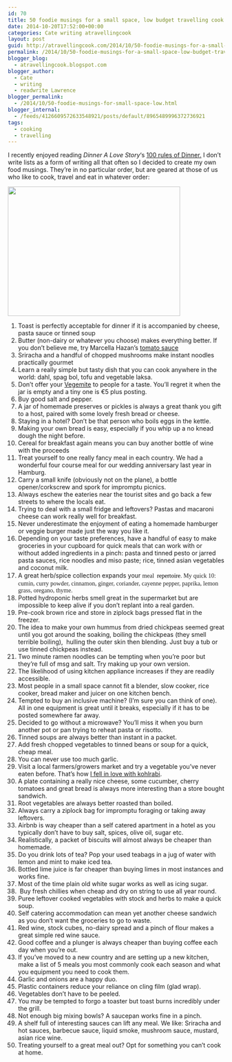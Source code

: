 ```yaml
---
id: 70
title: 50 foodie musings for a small space, low budget travelling cook
date: 2014-10-20T17:52:00+00:00
categories: Cate writing atravellingcook
layout: post
guid: http://atravellingcook.com/2014/10/50-foodie-musings-for-a-small-space-low-budget-travelling-cook.html
permalink: /2014/10/50-foodie-musings-for-a-small-space-low-budget-travelling-cook.html
blogger_blog:
  - atravellingcook.blogspot.com
blogger_author:
  - Cate
  - writing
  - readwrite Lawrence
blogger_permalink:
  - /2014/10/50-foodie-musings-for-small-space-low.html
blogger_internal:
  - /feeds/4126609572633548921/posts/default/8965489996372736921
tags:
  - cooking
  - travelling
---
```

I recently enjoyed reading _Dinner A Love Story_&#8216;s [100 rules of Dinner.](http://www.dinneralovestory.com/100-rules-of-dinner/) I don&#8217;t write lists as a form of writing all that often so I decided to create my own food musings. They&#8217;re in no particular order, but are geared at those of us who like to cook, travel and eat in whatever order:




  <a  href="http://4.bp.blogspot.com/-PZFZ82evG14/VEVB8evOdDI/AAAAAAAAJtI/giEcpLJCRpU/s1600/S1057753.jpg"><img src="http://4.bp.blogspot.com/-PZFZ82evG14/VEVB8evOdDI/AAAAAAAAJtI/giEcpLJCRpU/s1600/S1057753.jpg" alt="" width="400" height="300" border="0" /></a>


  1. Toast is perfectly acceptable for dinner if it is accompanied by cheese, pasta sauce or tinned soup
  2. Butter (non-dairy or whatever you choose) makes everything better. If you don&#8217;t believe me, try Marcella Hazan&#8217;s [tomato sauce](http://cooking.nytimes.com/recipes/1015178-marcella-hazans-tomato-sauce)
  3. Sriracha and a handful of chopped mushrooms make instant noodles practically gourmet
  4. Learn a really simple but tasty dish that you can cook anywhere in the world: dahl, spag bol, tofu and vegetable laksa.
  5. Don&#8217;t offer your [Vegemite](http://en.wikipedia.org/wiki/Vegemite) to people for a taste. You&#8217;ll regret it when the jar is empty and a tiny one is €5 plus posting.
  6. Buy good salt and pepper.
  7. A jar of homemade preserves or pickles is always a great thank you gift to a host, paired with some lovely fresh bread or cheese.
  8. Staying in a hotel? Don&#8217;t be that person who boils eggs in the kettle.
  9. Making your own bread is easy, especially if you whip up a no knead dough the night before.
 10. Cereal for breakfast again means you can buy another bottle of wine with the proceeds
 11. Treat yourself to one really fancy meal in each country. We had a wonderful four course meal for our wedding anniversary last year in Hamburg.
 12. Carry a small knife (obviously not on the plane), a bottle opener/corkscrew and spork for impromptu picnics.
 13. Always eschew the eateries near the tourist sites and go back a few streets to where the locals eat.
 14. Trying to deal with a small fridge and leftovers? Pastas and macaroni cheese can work really well for breakfast.
 15. Never underestimate the enjoyment of eating a homemade hamburger or veggie burger made just the way you like it.
 16. Depending on your taste preferences, have a handful of easy to make groceries in your cupboard for quick meals that can work with or without added ingredients in a pinch: pasta and tinned pesto or jarred pasta sauces, rice noodles and miso paste; rice, tinned asian vegetables and coconut milk.
 17. A great herb/spice collection expands your <span style="font-family: Georgia, Times New Roman, serif;">meal <span style="background-color: white; color: #222222; line-height: 21px;"> <a style="background-color: white; cursor: pointer; line-height: 21px; text-decoration: none;" href="https://www.google.de/search?es_sm=119&q=repertoire&spell=1&sa=X&ei=8zxFVLSwKozwaJnAgvgB&ved=0CBwQvwUoAA"><span style="color: black;">repertoire</a>. My quick 10: cumin, curry powder, cinnamon, ginger, coriander, cayenne pepper, paprika, lemon grass, oregano, thyme.
 18. Potted hydroponic herbs smell great in the supermarket but are impossible to keep alive if you don&#8217;t replant into a real garden.
 19. Pre-cook brown rice and store in ziplock bags pressed flat in the freezer.
 20. The idea to make your own hummus from dried chickpeas seemed great until you got around the soaking, boiling the chickpeas (they smell terrible boiling),  hulling the outer skin then blending. Just buy a tub or use tinned chickpeas instead.
 21. Two minute ramen noodles can be tempting when you&#8217;re poor but they&#8217;re full of msg and salt. Try making up your own version.
 22. The likelihood of using kitchen appliance increases if they are readily accessible.
 23. Most people in a small space cannot fit a blender, slow cooker, rice cooker, bread maker and juicer on one kitchen bench.
 24. Tempted to buy an inclusive machine? (I&#8217;m sure you can think of one). All in one equipment is great until it breaks, especially if it has to be posted somewhere far away.
 25. Decided to go without a microwave? You&#8217;ll miss it when you burn another pot or pan trying to reheat pasta or risotto.
 26. Tinned soups are always better than instant in a packet.
 27. Add fresh chopped vegetables to tinned beans or soup for a quick, cheap meal.
 28. You can never use too much garlic.
 29. Visit a local farmers/growers market and try a vegetable you&#8217;ve never eaten before. That&#8217;s how [I fell in love with kohlrabi](http://atravellingcook.com/2014/08/kohlrabi-coleslaw.html).
 30. A plate containing a really nice cheese, some cucumber, cherry tomatoes and great bread is always more interesting than a store bought sandwich.
 31. Root vegetables are always better roasted than boiled.
 32. Always carry a ziplock bag for impromptu foraging or taking away leftovers.
 33. Airbnb is way cheaper than a self catered apartment in a hotel as you typically don&#8217;t have to buy salt, spices, olive oil, sugar etc.
 34. Realistically, a packet of biscuits will almost always be cheaper than homemade.
 35. Do you drink lots of tea? Pop your used teabags in a jug of water with lemon and mint to make iced tea.
 36. Bottled lime juice is far cheaper than buying limes in most instances and works fine.
 37. Most of the time plain old white sugar works as well as icing sugar.
 38.  Buy fresh chillies when cheap and dry on string to use all year round.
 39. Puree leftover cooked vegetables with stock and herbs to make a quick soup.
 40. Self catering accommodation can mean yet another cheese sandwich as you don&#8217;t want the groceries to go to waste.
 41. Red wine, stock cubes, no-dairy spread and a pinch of flour makes a great simple red wine sauce.
 42. Good coffee and a plunger is always cheaper than buying coffee each day when you&#8217;re out.
 43. If you&#8217;ve moved to a new country and are setting up a new kitchen, make a list of 5 meals you most commonly cook each season and what you equipment you need to cook them.
 44. Garlic and onions are a happy duo.
 45. Plastic containers reduce your reliance on cling film (glad wrap).
 46. Vegetables don&#8217;t have to be peeled.
 47. You may be tempted to forgo a toaster but toast burns incredibly under the grill.
 48. Not enough big mixing bowls? A saucepan works fine in a pinch.
 49. A shelf full of interesting sauces can lift any meal. We like: Sriracha and hot sauces, barbecue sauce, liquid smoke, mushroom sauce, mustard, asian rice wine.
 50. Treating yourself to a great meal out? Opt for something you can&#8217;t cook at home.